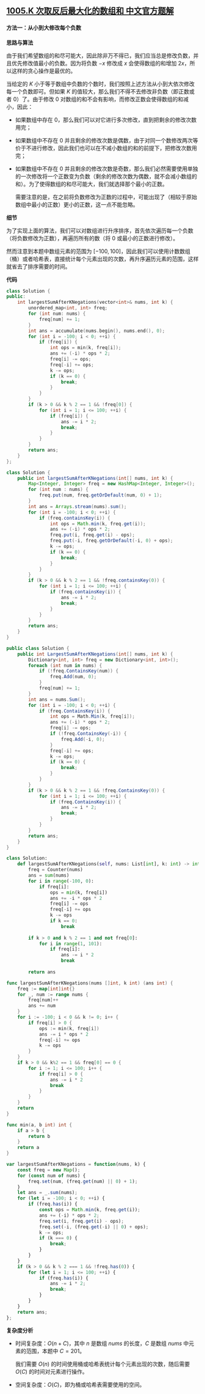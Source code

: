 ## [1005.K 次取反后最大化的数组和 中文官方题解](https://leetcode.cn/problems/maximize-sum-of-array-after-k-negations/solutions/100000/k-ci-qu-fan-hou-zui-da-hua-de-shu-zu-he-4r5lb)

#### 方法一：从小到大修改每个负数

**思路与算法**

由于我们希望数组的和尽可能大，因此除非万不得已，我们应当总是修改负数，并且优先修改值最小的负数。因为将负数 $-x$ 修改成 $x$ 会使得数组的和增加 $2x$，所以这样的贪心操作是最优的。

当给定的 $K$ 小于等于数组中负数的个数时，我们按照上述方法从小到大依次修改每一个负数即可。但如果 $K$ 的值较大，那么我们不得不去修改非负数（即正数或者 $0$）了。由于修改 $0$ 对数组的和不会有影响，而修改正数会使得数组的和减小，因此：

- 如果数组中存在 $0$，那么我们可以对它进行多次修改，直到把剩余的修改次数用完；

- 如果数组中不存在 $0$ 并且剩余的修改次数是偶数，由于对同一个数修改两次等价于不进行修改，因此我们也可以在不减小数组的和的前提下，把修改次数用完；

- 如果数组中不存在 $0$ 并且剩余的修改次数是奇数，那么我们必然需要使用单独的一次修改将一个正数变为负数（剩余的修改次数为偶数，就不会减小数组的和）。为了使得数组的和尽可能大，我们就选择那个最小的正数。

    需要注意的是，在之前将负数修改为正数的过程中，可能出现了（相较于原始数组中最小的正数）更小的正数，这一点不能忽略。

**细节**

为了实现上面的算法，我们可以对数组进行升序排序，首先依次遍历每一个负数（将负数修改为正数），再遍历所有的数（将 $0$ 或最小的正数进行修改）。

然而注意到本题中数组元素的范围为 $[-100, 100]$，因此我们可以使用计数数组（桶）或者哈希表，直接统计每个元素出现的次数，再升序遍历元素的范围，这样就省去了排序需要的时间。

**代码**

```C++ [sol1-C++]
class Solution {
public:
    int largestSumAfterKNegations(vector<int>& nums, int k) {
        unordered_map<int, int> freq;
        for (int num: nums) {
            freq[num] += 1;
        }
        int ans = accumulate(nums.begin(), nums.end(), 0);
        for (int i = -100; i < 0; ++i) {
            if (freq[i]) {
                int ops = min(k, freq[i]);
                ans += (-i) * ops * 2;
                freq[i] -= ops;
                freq[-i] += ops;
                k -= ops;
                if (k == 0) {
                    break;
                }
            }
        }
        if (k > 0 && k % 2 == 1 && !freq[0]) {
            for (int i = 1; i <= 100; ++i) {
                if (freq[i]) {
                    ans -= i * 2;
                    break;
                }
            }
        }
        return ans;
    }
};
```

```Java [sol1-Java]
class Solution {
    public int largestSumAfterKNegations(int[] nums, int k) {
        Map<Integer, Integer> freq = new HashMap<Integer, Integer>();
        for (int num : nums) {
            freq.put(num, freq.getOrDefault(num, 0) + 1);
        }
        int ans = Arrays.stream(nums).sum();
        for (int i = -100; i < 0; ++i) {
            if (freq.containsKey(i)) {
                int ops = Math.min(k, freq.get(i));
                ans += (-i) * ops * 2;
                freq.put(i, freq.get(i) - ops);
                freq.put(-i, freq.getOrDefault(-i, 0) + ops);
                k -= ops;
                if (k == 0) {
                    break;
                }
            }
        }
        if (k > 0 && k % 2 == 1 && !freq.containsKey(0)) {
            for (int i = 1; i <= 100; ++i) {
                if (freq.containsKey(i)) {
                    ans -= i * 2;
                    break;
                }
            }
        }
        return ans;
    }
}
```

```C# [sol1-C#]
public class Solution {
    public int LargestSumAfterKNegations(int[] nums, int k) {
        Dictionary<int, int> freq = new Dictionary<int, int>();
        foreach (int num in nums) {
            if (!freq.ContainsKey(num)) {
                freq.Add(num, 0);
            }
            freq[num] += 1;
        }
        int ans = nums.Sum();
        for (int i = -100; i < 0; ++i) {
            if (freq.ContainsKey(i)) {
                int ops = Math.Min(k, freq[i]);
                ans += (-i) * ops * 2;
                freq[i] -= ops;
                if (!freq.ContainsKey(-i)) {
                    freq.Add(-i, 0);
                }
                freq[-i] += ops;
                k -= ops;
                if (k == 0) {
                    break;
                }
            }
        }
        if (k > 0 && k % 2 == 1 && !freq.ContainsKey(0)) {
            for (int i = 1; i <= 100; ++i) {
                if (freq.ContainsKey(i)) {
                    ans -= i * 2;
                    break;
                }
            }
        }
        return ans;
    }
}
```

```Python [sol1-Python3]
class Solution:
    def largestSumAfterKNegations(self, nums: List[int], k: int) -> int:
        freq = Counter(nums)
        ans = sum(nums)
        for i in range(-100, 0):
            if freq[i]:
                ops = min(k, freq[i])
                ans += -i * ops * 2
                freq[i] -= ops
                freq[-i] += ops
                k -= ops
                if k == 0:
                    break
        
        if k > 0 and k % 2 == 1 and not freq[0]:
            for i in range(1, 101):
                if freq[i]:
                    ans -= i * 2
                    break
        
        return ans
```

```go [sol1-Golang]
func largestSumAfterKNegations(nums []int, k int) (ans int) {
    freq := map[int]int{}
    for _, num := range nums {
        freq[num]++
        ans += num
    }
    for i := -100; i < 0 && k != 0; i++ {
        if freq[i] > 0 {
            ops := min(k, freq[i])
            ans -= i * ops * 2
            freq[-i] += ops
            k -= ops
        }
    }
    if k > 0 && k%2 == 1 && freq[0] == 0 {
        for i := 1; i <= 100; i++ {
            if freq[i] > 0 {
                ans -= i * 2
                break
            }
        }
    }
    return
}

func min(a, b int) int {
    if a > b {
        return b
    }
    return a
}
```

```JavaScript [sol1-JavaScript]
var largestSumAfterKNegations = function(nums, k) {
    const freq = new Map();
    for (const num of nums) {
        freq.set(num, (freq.get(num) || 0) + 1);
    }
    let ans = _.sum(nums);
    for (let i = -100; i < 0; ++i) {
        if (freq.has(i)) {
            const ops = Math.min(k, freq.get(i));
            ans += (-i) * ops * 2;
            freq.set(i, freq.get(i) - ops);
            freq.set(-i, (freq.get(-i) || 0) + ops);
            k -= ops;
            if (k === 0) {
                break;
            }
        }
    }
    if (k > 0 && k % 2 === 1 && !freq.has(0)) {
        for (let i = 1; i <= 100; ++i) {
            if (freq.has(i)) {
                ans -= i * 2;
                break;
            }
        }
    }
    return ans;
};
```

**复杂度分析**

- 时间复杂度：$O(n + C)$，其中 $n$ 是数组 $\textit{nums}$ 的长度，$C$ 是数组 $\textit{nums}$ 中元素的范围，本题中 $C = 201$。

    我们需要 $O(n)$ 的时间使用桶或哈希表统计每个元素出现的次数，随后需要 $O(C)$ 的时间对元素进行操作。

- 空间复杂度：$O(C)$，即为桶或哈希表需要使用的空间。